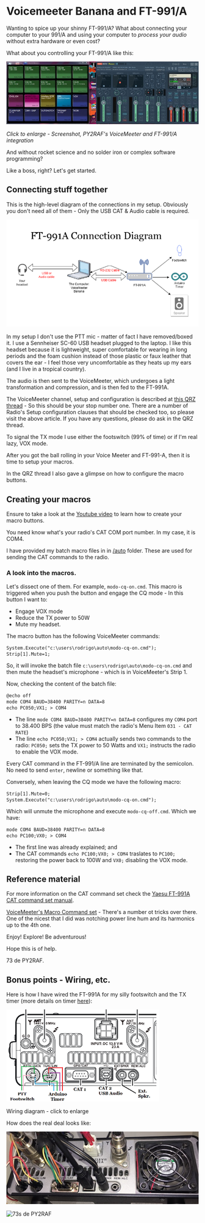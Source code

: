 # Voicemeeter Banana and FT-991/A
Wanting to spice up your shinny FT-991/A? What about connecting your computer to your 991/A and using your computer to *process your audio* without extra hardware or even cost?

What about you controlling your FT-991/A like this:

[![Screenshot, PY2RAF's VoiceMeeter and FT-991/A integration](/images/scaled-screenshot-voicemeeter-ft991a.jpg)](/images/screenshot-voicemeeter-ft991a.png)

*Click to enlarge - Screenshot, PY2RAF's VoiceMeeter and FT-991/A integration*

And without rocket science and no solder iron or complex software programming?

Like a boss, right? Let's get started.

## Connecting stuff together
This is the high-level diagram of the connections in my setup. Obviously you don't need all of them - Only the USB CAT & Audio cable is required. 

![Connection diagram - FT-991/A and VoiceMeeter Banana](/images/ft-991-a-Connection-Diagram-2.png)

In my setup I don't use the PTT mic - matter of fact I have removed/boxed it. I use a Sennheiser SC-60 USB headset plugged to the laptop. I like this headset because it is lightweight, super comfortable for wearing in long periods and the foam cushion instead of those plastic or faux leather that covers the ear - I feel those very uncomfortable as they heats up my ears (and I live in a tropical country).

The audio is then sent to the VoiceMeeter, which undergoes a light transformation and compression, and is then fed to the FT-991A.

The VoiceMeeter channel, setup and configuration is described at [this QRZ thread](https://forums.qrz.com/index.php?threads/going-software-defined.650584/) - So this should be your stop number one. There are a number of Radio's Setup configuration clauses that should be checked too, so please visit the above article. If you have any questions, please do ask in the QRZ thread.

To signal the TX mode I use either the footswitch (99% of time) or if I'm real lazy, VOX mode.

After you got the ball rolling in your Voice Meeter and FT-991-A, then it is time to setup your macros.

In the QRZ thread I also gave a glimpse on how to configure the macro buttons.



## Creating your macros

Ensure to take a look at the [Youtube video](https://www.youtube.com/watch?v=UWEsG-L3iVU) to learn how to create your macro buttons.

You need know what's your radio's CAT COM port number. In my case, it is COM4.

I have provided my batch macro files in in [/auto](/auto) folder. These are used for sending the CAT commands to the radio.

### A look into the macros.

Let's dissect one of them. For example, `modo-cq-on.cmd`.
This macro is triggered when you push the button and engage the CQ mode - In this button I want to:

* Engage VOX mode
* Reduce the TX power to 50W
* Mute my headset.

The macro button has the following VoiceMeeter commands:

~~~
System.Execute("c:\users\rodrigo\auto\modo-cq-on.cmd");
Strip[1].Mute=1;
~~~

So, it will invoke the batch file `c:\users\rodrigo\auto\modo-cq-on.cmd` and then mute the headset's microphone - which is in VoiceMeeter's Strip 1.

Now, checking the content of the batch file:

~~~
@echo off
mode COM4 BAUD=38400 PARITY=n DATA=8
echo PC050;VX1; > COM4
~~~

* The line `mode COM4 BAUD=38400 PARITY=n DATA=8` configures my `COM4` port to 38.400 BPS (the value must match the radio's Menu Item `031 - CAT RATE`)
* The line `echo PC050;VX1; > COM4` actually sends two commands to the radio: `PC050;` sets the TX power to 50 Watts and `VX1;` instructs the radio to enable the VOX mode.

Every CAT command in the FT-991/A line are terminated by the semicolon. No need to send `enter`, newline or something like that.

Conversely, when leaving the CQ mode we have the following macro:

~~~
Strip[1].Mute=0;
System.Execute("c:\users\rodrigo\auto\modo-cq-on.cmd");
~~~

Which will unmute the microphone and execute `modo-cq-off.cmd`. Which we have:

~~~
mode COM4 BAUD=38400 PARITY=n DATA=8
echo PC100;VX0; > COM4
~~~

* The first line was already explained; and
* The CAT commands `echo PC100;VX0; > COM4` traslates to `PC100;` restoring the power back to 100W and `VX0;` disabling the VOX mode.

## Reference material

For more information on the CAT command set check the [Yaesu FT-991A CAT command set manual](https://www.yaesu.com/downloadFile.cfm?FileID=13370&FileCatID=158&FileName=FT%2D991A%5FCAT%5FOM%5FENG%5F1711%2DD.pdf&FileContentType=application%2Fpdf).

[VoiceMeeter's Macro Command set](https://www.vb-audio.com/Voicemeeter/VoicemeeterBanana_UserManual.pdf) - There's a number ot tricks over there. One of the nicest that I did was notching power line hum and its harmonics up to the 4th one.

Enjoy! Explore! Be adventurous!

Hope this is of help.

73 de PY2RAF.

## Bonus points - Wiring, etc.

Here is how I have wired the FT-991A for my silly footswitch and the TX timer (more details on timer [here](https://github.com/rfrht/Yaesu-OLED-TX-Timer)):

[![Wiring Diagram](/images/scaled-ft-991-a-port-wiring.png)](/images/ft-991-a-port-wiring.png)

Wiring diagram - click to enlarge

How does the real deal looks like:

[![Actual FT-991A Wiring](/images/scaled-ft-991-a-picture-wired.jpg)](/images/ft-991-a-picture-wired.jpg)

![73s de PY2RAF](https://rf3.org:8443/q/wink-vm.png)
